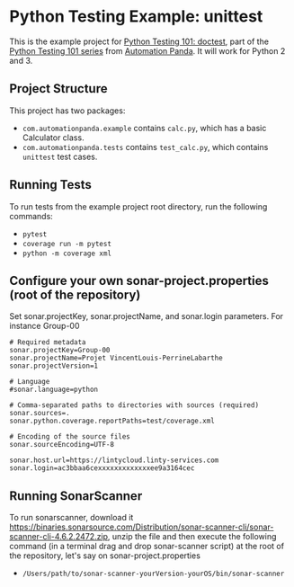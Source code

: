 Python Testing Example: unittest
================================
This is the example project for
[Python Testing 101: doctest](https://automationpanda.com/2017/03/06/python-testing-101-doctest/),
part of the
[Python Testing 101 series](https://automationpanda.com/2017/03/06/python-testing-101-introduction/)
from [Automation Panda](https://automationpanda.com/).
It will work for Python 2 and 3.

Project Structure
-----------------
This project has two packages:
* `com.automationpanda.example` contains `calc.py`, which has a basic Calculator class.
* `com.automationpanda.tests` contains `test_calc.py`, which contains `unittest` test cases.

Running Tests
-------------

To run tests from the example project root directory, run the following commands:
* `pytest`
* `coverage run -m pytest`
* `python -m coverage xml`

Configure your own sonar-project.properties (root of the repository)
-------------
Set sonar.projectKey, sonar.projectName, and sonar.login parameters.
For instance Group-00


    # Required metadata
    sonar.projectKey=Group-00
    sonar.projectName=Projet VincentLouis-PerrineLabarthe 
    sonar.projectVersion=1

    # Language
    #sonar.language=python

    # Comma-separated paths to directories with sources (required)
    sonar.sources=.
    sonar.python.coverage.reportPaths=test/coverage.xml

    # Encoding of the source files
    sonar.sourceEncoding=UTF-8

    sonar.host.url=https://lintycloud.linty-services.com
    sonar.login=ac3bbaa6cexxxxxxxxxxxxxee9a3164cec


Running SonarScanner
-------------
To run sonarscanner, download it https://binaries.sonarsource.com/Distribution/sonar-scanner-cli/sonar-scanner-cli-4.6.2.2472.zip, unzip the file and then execute the following command (in a terminal drag and drop sonar-scanner script) at the root of the repository, let's say on sonar-project.properties
* `/Users/path/to/sonar-scanner-yourVersion-yourOS/bin/sonar-scanner`
